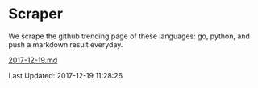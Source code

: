 # Scraper

We scrape the github trending page of these languages: go, python, and push a markdown result everyday.

[2017-12-19.md](https://github.com/borays/Scraper/blob/master/2017-12-19.md)

Last Updated: 2017-12-19 11:28:26